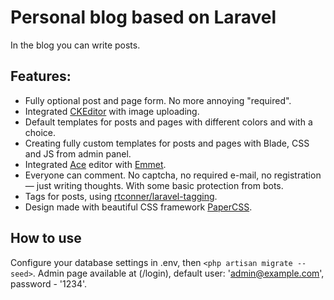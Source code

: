 # Personal blog based on Laravel

In the blog you can write posts.

## Features:
- Fully optional post and page form. No more annoying "required".
- Integrated [CKEditor](https://ckeditor.com/ckeditor-4/) with image uploading.
- Default templates for posts and pages with different colors and with a choice.
- Creating fully custom templates for posts and pages with Blade, CSS and JS from admin panel.
- Integrated [Ace](https://ace.c9.io) editor with [Emmet](https://emmet.io).
- Everyone can comment. No captcha, no required e-mail, no registration — just writing thoughts. With some basic protection from bots.
- Tags for posts, using [rtconner/laravel-tagging](https://github.com/rtconner/laravel-tagging).
- Design made with beautiful CSS framework [PaperCSS](https://www.getpapercss.com).

## How to use

Configure your database settings in .env, then `<php artisan migrate --seed>`. Admin page available at (/login), default user: 'admin@example.com', password - '1234'.